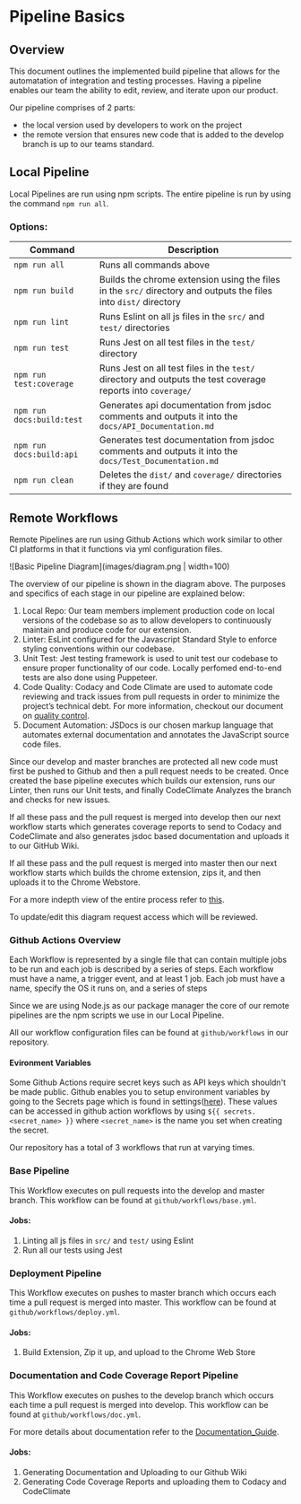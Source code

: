 # Pipeline Basics
## Overview 
This document outlines the implemented build pipeline that allows for the automatation of integration and testing processes. Having a pipeline enables our team the ability to edit, review, and iterate upon our product.

Our pipeline comprises of 2 parts:
*   the local version used by developers to work on the project
*   the remote version that ensures new code that is added to the develop branch is up to our teams standard.

## Local Pipeline
Local Pipelines are run using npm scripts. The entire pipeline is run by using the command `npm run all`.

### Options:
| Command                  | Description                                                                                                      |
|--------------------------|------------------------------------------------------------------------------------------------------------------|
| `npm run all`            | Runs all commands above                                                                                          |
| `npm run build`          | Builds the chrome extension using the files in the `src/` directory and outputs the files into `dist/` directory |
| `npm run lint`           | Runs Eslint on all js files in the `src/` and `test/` directories                                                |
| `npm run test`           | Runs Jest on all test files in the `test/` directory                                                             |
| `npm run test:coverage`  | Runs Jest on all test files in the `test/` directory and outputs the test coverage reports into `coverage/`      |
| `npm run docs:build:test`| Generates api documentation from jsdoc comments and outputs it into the `docs/API_Documentation.md`              |
| `npm run docs:build:api` | Generates test documentation from jsdoc comments and outputs it into the `docs/Test_Documentation.md`            |
| `npm run clean`          | Deletes the `dist/` and `coverage/` directories if they are found                                                |

## Remote Workflows
Remote Pipelines are run using Github Actions which work similar to other CI platforms in that it functions via yml configuration files.

![Basic Pipeline Diagram](images/diagram.png | width=100)

The overview of our pipeline is shown in the diagram above. The purposes and specifics of each stage in our pipeline are explained below:

1. Local Repo: Our team members implement production code on local versions of the codebase so as to allow developers to continuously maintain and produce code for our extension.
2. Linter: EsLint configured for the Javascript Standard Style to enforce styling conventions within our codebase. 
3. Unit Test: Jest testing framework is used to unit test our codebase to ensure proper functionality of our code. Locally perfomed end-to-end tests are also done using Puppeteer.
4. Code Quality: Codacy and Code Climate are used to automate code reviewing and track issues from pull requests in order to minimize the project’s technical debt. For more information, checkout our document on [quality control](https://github.com/cse112-sp20/Quaranteam-8/wiki/Code_Quality).
5. Document Automation: JSDocs is our chosen markup language that automates external documentation and annotates the JavaScript source code files. 

Since our develop and master branches are protected all new code must first be pushed to Github and then a pull request needs to be created. Once created the base pipeline executes which builds our extension, runs our Linter, then runs our Unit tests, and finally CodeClimate Analyzes the branch and checks for new issues.

If all these pass and the pull request is merged into develop then our next workflow starts which generates coverage reports to send to Codacy and CodeClimate and also generates jsdoc based documentation and uploads it to our GitHub Wiki.

If all these pass and the pull request is merged into master then our next workflow starts which builds the chrome extension, zips it, and then uploads it to the Chrome Webstore.

For a more indepth view of the entire process refer to [this](https://miro.com/app/board/o9J_ktv_lIA=/).

To update/edit this diagram request access which will be reviewed.

### Github Actions Overview
Each Workflow is represented by a single file that can contain multiple jobs to be run and each job is described by a series of steps.
Each workflow must have a name, a trigger event, and at least 1 job.
Each job must have a name, specify the OS it runs on, and a series of steps

Since we are using Node.js as our package manager the core of our remote pipelines are the npm scripts we use in our Local Pipeline.

All our workflow configuration files can be found at `github/workflows` in our repository.

#### Evironment Variables
Some Github Actions require secret keys such as API keys which shouldn't be made public. Github enables you to setup environment variables by going to the Secrets page which is found in settings([here](https://github.com/cse112-sp20/Quaranteam-8/settings/secrets)). These values can be accessed in github action workflows by using `${{ secrets.<secret_name> }}` where `<secret_name>` is the name you set when creating the secret.

Our repository has a total of 3 workflows that run at varying times.

### Base Pipeline
This Workflow executes on pull requests into the develop and master branch.
This workflow can be found at `github/workflows/base.yml`.

#### Jobs:
1.   Linting all js files in `src/` and `test/` using Eslint
2.   Run all our tests using Jest

### Deployment Pipeline
This Workflow executes on pushes to master branch which occurs each time a pull request is merged into master.
This workflow can be found at `github/workflows/deploy.yml`.

#### Jobs:
1.   Build Extension, Zip it up, and upload to the Chrome Web Store

### Documentation and Code Coverage Report Pipeline
This Workflow executes on pushes to the develop branch which occurs each time a pull request is merged into develop.
This workflow can be found at `github/workflows/doc.yml`.

For more details about documentation refer to the [Documentation_Guide](https://github.com/cse112-sp20/Quaranteam-8/wiki/Documentation_Guide).
#### Jobs:
1.   Generating Documentation and Uploading to our Github Wiki
2.   Generating Code Coverage Reports and uploading them to Codacy and CodeClimate
